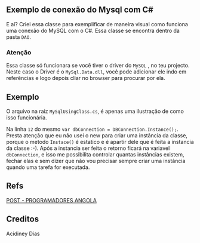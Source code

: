 ## Exemplo de conexão do Mysql com C#

E aí?
Criei essa classe para exemplificar de maneira visual como funciona uma conexão do MySQL com o C#.
Essa classe se encontra dentro da pasta  `DAO`.

### Atenção

Essa classe só funcionara se você tiver o driver do `MySQL` , no teu projecto. Neste caso o Driver é o `MySql.Data.dll`, você pode adicionar ele indo em referências e logo depois cliar no browser para procurar por ela.

## Exemplo
O arquivo na raiz `MySqlUsingClass.cs`, é apenas uma ilustração de como isso funcionária.

Na linha `12` do mesmo `var dbConnection = DBConnection.Instance();`. Presta atenção que eu não usei o new para criar uma instância da classe, porque o metodo `Instace()` é estatico e é apartir dele que é feita a instancia da classe :-). Após a instancia ser feita o retorno ficará na variavel `dbConnection`, e isso me possibilita controlar quantas instâncias existem, fechar elas e sem dizer que não vou precisar sempre criar uma instância quando uma tarefa for executada.


## Refs

[POST - PROGRAMADORES ANGOLA](https://www.facebook.com/groups/Programadores.Angola/permalink/2284728065096110/)

## Creditos

Acidiney Dias